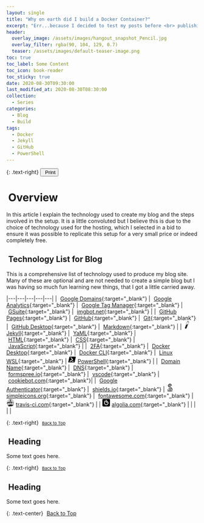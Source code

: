```yaml
---
layout: single
title: "Why on earth did I build a Docker Container?"
excerpt: "Err...because I decided to test my posts before <br> publishing my Blog? Yep, I am doing that now."
header:
  overlay_image: /assets/images/hangout_snapshot_Pencil.jpg
  overlay_filter: rgba(90, 104, 129, 0.7)
  teaser: /assets/images/default-teaser-image.png
toc: true
toc_label: Some Content
toc_icon: book-reader
toc_sticky: true
date: 2020-08-30T09:30:00
last_modified_at: 2020-08-30T08:30:00
collection:
  - Series
categories:
  - Blog
  - Build
tags:
  - Docker
  - Jekyll
  - GitHub
  - PowerShell
---
```


<script src="https://formspree.io/js/formbutton-v1.0.0.min.js" defer></script>
<script>
  window.formbutton=window.formbutton||function(){(formbutton.q=formbutton.q||[]).push(arguments)};
/* customize formbutton here*/
  formbutton("create", {
    action: "https://formspree.io/xvowjgjd",
    buttonImg: "<i class='fas fa-envelope' style='font-size:20px'/>",
    theme: "minimal",
    title: "Contact Me!",
    fields: [
      {
        type: "email",
        label: "Email:",
        name: "email",
        required: true,
        placeholder: "your@email.com"
      },
      {
        type: "textarea",
        label: "Message:",
        name: "message",
        required: true,
        placeholder: "What's on your mind?",
      },
      { type: "submit" }
    ],
    styles: {
      fontFamily: "Roboto",
      fontSize: "1em",
      title: {
        background: "#999999",
      },
      button: {
        background: "#999999",
      }
    },
    initiallyVisible: false
  });
</script>

{: .text-right}
<span style="font-size:11px;"><button onclick="window.print()"><i class="fas fa-fw fa-print" aria-hidden="true" style="color: black; margin-right:5px;"></i>Print</button></span>

# <i class="fas fa-book" aria-hidden="true" style="color: white; margin-right:5px;"></i> Overview

In this article I explain the technology used to create my blog and the steps involved in the setup. It is a little convoluted but I believe this is due to the choice of technology used for the hosting, which I selected in a bid to ensure it was possible to replicate this setup for a very small price or indeed completely free.

## <i class="fas fa-microchip" aria-hidden="true" style="color: white; margin-right:5px;"></i> Technology List for Blog

This is a comprehensive list of technology used to produce my blog site. Many of these are optional and are not needed to create a simple blog but I was having so much fun learning new things, that I got a little carried away.

|---|---|---|---|---|
| [<i class="fab fa-google" aria-hidden="true" style="color: white; margin-right:5px;"></i>Google Domains][1]{:target="_blank"} | [<i class="fab fa-google" aria-hidden="true" style="color: white; margin-right:5px;"></i>Google Analytics][2]{:target="_blank"} | [<i class="fab fa-google" aria-hidden="true" style="color: white; margin-right:5px;"></i>Google Tag Manager][3]{:target="_blank"} | [<i class="fab fa-google" aria-hidden="true" style="color: white; margin-right:5px;"></i>GSuite][4]{:target="_blank"} | [<i class="fas fa-robot" aria-hidden="true" style="color: white; margin-right:5px;"></i>imgbot.net][5]{:target="_blank"} |
| [<i class="fab fa-github-square" aria-hidden="true" style="color: white; margin-right:5px;"></i>GitHub Pages][6]{:target="_blank"} | [<i class="fab fa-github" aria-hidden="true" style="color: white; margin-right:5px;"></i>GitHub][7]{:target="_blank"} | [<i class="fab fa-git" aria-hidden="true" style="color: white; margin-right:5px;"></i>Git][8]{:target="_blank"} | [<i class="fab fa-github" aria-hidden="true" style="color: white; margin-right:5px;"></i>GitHub Desktop][9]{:target="_blank"} | [<i class="fab fa-markdown" aria-hidden="true" style="color: white; margin-right:5px;"></i>Markdown][10]{:target="_blank"} |
| [<img src="/assets/images/brandicons/jekyll.svg" width="20" height="20" style="color: white; margin-right:5px;">Jekyll][11]{:target="_blank"} | [<i class="fas fa-code" aria-hidden="true" style="color: white; margin-right:5px;"></i>YaML][12]{:target="_blank"} | [<i class="fab fa-html5" aria-hidden="true" style="color: white; margin-right:5px;"></i>HTML][13]{:target="_blank"} | [<i class="fab fa-css3-alt" aria-hidden="true" style="color: white; margin-right:5px;"></i>CSS][14]{:target="_blank"} | [<i class="fab fa-java" aria-hidden="true" style="color: white; margin-right:5px;"></i>JavaScript][15]{:target="_blank"} |
| [<i class="fas fa-user-secret" aria-hidden="true" style="color: white; margin-right:5px;"></i>2FA][16]{:target="_blank"} | [<i class="fab fa-docker" aria-hidden="true" style="color: white; margin-right:5px;"></i>Docker Desktop][17]{:target="_blank"} | [<i class="fab fa-docker" aria-hidden="true" style="color: white; margin-right:5px;"></i>Docker CLI][18]{:target="_blank"} | [<i class="fab fa-linux" aria-hidden="true" style="color: white; margin-right:5px;"></i>Linux WSL][19]{:target="_blank"} | [<img src="/assets/images/brandicons/powershell.svg" width="20" height="20" style="color: white; margin-right:5px;">PowerShell][20]{:target="_blank"} |
| [<i class="fas fa-route" aria-hidden="true" style="color: white; margin-right:5px;"></i>Domain Name][21]{:target="_blank"} | [<i class="fas fa-route" aria-hidden="true" style="color: white; margin-right:5px;"></i>DNS][22]{:target="_blank"} | [<i class="fas fa-envelope-open-text" aria-hidden="true" style="color: white; margin-right:5px;"></i>formspree.io][23]{:target="_blank"} | [<i class="fas fa-laptop-code" aria-hidden="true" style="color: white; margin-right:5px;"></i>vscode][24]{:target="_blank"} | [<i class="fas fa-cookie-bite" aria-hidden="true" style="color: white; margin-right:5px;"></i>cookiebot.com][25]{:target="_blank"}|
| [<i class="fab fa-google" aria-hidden="true" style="color: white; margin-right:5px;"></i>Google Authenticator][26]{:target="_blank"} | [<i class="fas fa-shield-alt" aria-hidden="true" style="color: white; margin-right:5px;"></i>shields.io][27]{:target="_blank"} | [<img src="/assets/images/brandicons/simpleicons.svg" width="20" height="20" style="color: white; margin-right:5px;"> simpleicons.org][28]{:target="_blank"} | [<i class="fab fa-font-awesome" aria-hidden="true" style="color: white; margin-right:5px;"></i>fontawesome.com][29]{:target="_blank"} | [<img src="/assets/images/brandicons/travisci.svg" width="20" height="20" style="color: white; margin-right:5px;">travis-ci.com][30]{:target="_blank"} |
| [<img src="/assets/images/brandicons/algolia.svg" width="20" height="20" style="color: white; margin-right:5px;">algolia.com][31]{:target="_blank"} |  |  |  |  |

{: .text-right}
<span style="font-size:11px;"><a href="#"><i class="fas fa-caret-up" aria-hidden="true" style="color: white; margin-right:5px;"></i>Back to Top</a></span>

## <i class="fas fa-code-branch" aria-hidden="true" style="color: white; margin-right:5px;"></i> Heading

Some text goes here.

{: .text-right}
<span style="font-size:11px;"><a href="#"><i class="fas fa-caret-up" aria-hidden="true" style="color: white; margin-right:5px;"></i>Back to Top</a></span>

## <i class="fas fa-code-branch" aria-hidden="true" style="color: white; margin-right:5px;"></i> Heading

Some text goes here.

{: .text-center}
<a href="#" class="btn btn--info btn--small"><i class="fas fa-caret-up" aria-hidden="true" style="color: white; margin-right:5px;"></i>Back to Top</a>

[1]: https://domains.google/
[2]: https://analytics.google.com/
[3]: https://marketingplatform.google.com/intl/en_uk/about/tag-manager/
[4]: https://gsuite.google.co.uk/intl/en_uk/
[5]: https://github.com/marketplace/imgbot
[6]: https://pages.github.com/
[7]: https://github.com/
[8]: https://git-scm.com/
[9]: https://desktop.github.com/
[10]: https://www.markdownguide.org/
[11]: https://jekyllrb.com/
[12]: https://yaml.org/
[13]: https://www.w3schools.com/html/
[14]: https://www.w3schools.com/css/
[15]: https://www.w3schools.com/js/
[16]: https://en.wikipedia.org/wiki/Multi-factor_authentication
[17]: https://www.docker.com/products/docker-desktop
[18]: https://docs.docker.com/compose/reference/
[19]: https://docs.microsoft.com/en-us/windows/wsl/about
[20]: https://docs.microsoft.com/en-us/powershell/scripting/overview
[21]: https://en.wikipedia.org/wiki/Domain_name
[22]: https://en.wikipedia.org/wiki/Domain_Name_System
[23]: https://formspree.io/
[24]: https://code.visualstudio.com/
[25]: https://www.cookiebot.com/
[26]: https://play.google.com/store/apps/details?id=com.google.android.apps.authenticator2&hl=en_GB
[27]: https://shields.io/
[28]: https://simpleicons.org/
[29]: https://fontawesome.com/
[30]: https://travis-ci.org/
[31]: https://www.algolia.com/
